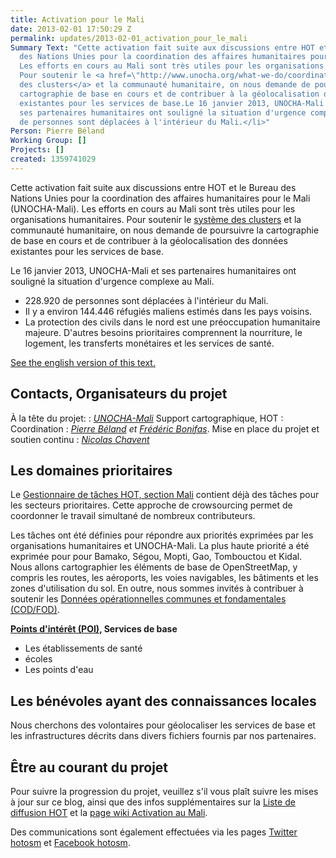 ```yaml
---
title: Activation pour le Mali
date: 2013-02-01 17:50:29 Z
permalink: updates/2013-02-01_activation_pour_le_mali
Summary Text: "Cette activation fait suite aux discussions entre HOT et le Bureau
  des Nations Unies pour la coordination des affaires humanitaires pour le Mali (UNOCHA-Mali).
  Les efforts en cours au Mali sont très utiles pour les organisations humanitaires.
  Pour soutenir le <a href=\"http://www.unocha.org/what-we-do/coordination-tools/cluster-coordination\">système
  des clusters</a> et la communauté humanitaire, on nous demande de poursuivre la
  cartographie de base en cours et de contribuer à la géolocalisation des données
  existantes pour les services de base.Le 16 janvier 2013, UNOCHA-Mali et
  ses partenaires humanitaires ont souligné la situation d'urgence complexe au Mali.<ul><li>228.920
  de personnes sont déplacées à l'intérieur du Mali.</li>"
Person: Pierre Béland
Working Group: []
Projects: []
created: 1359741029
---
```


Cette activation fait suite aux discussions entre HOT et le Bureau des Nations Unies pour la coordination des affaires humanitaires pour le Mali (UNOCHA-Mali). Les efforts en cours au Mali sont très utiles pour les organisations humanitaires. Pour soutenir le <a href="http://www.unocha.org/what-we-do/coordination-tools/cluster-coordination">système des clusters</a> et la communauté humanitaire, on nous demande de poursuivre la cartographie de base en cours et de contribuer à la géolocalisation des données existantes pour les services de base.

Le 16 janvier 2013, UNOCHA-Mali et ses partenaires humanitaires ont souligné la situation d'urgence complexe au Mali.
<ul>
<li>228.920 de personnes sont déplacées à l'intérieur du Mali.
</li>
<li>Il y a environ 144.446 réfugiés maliens estimés dans les pays voisins.
</li>
<li>La protection des civils dans le nord est une préoccupation humanitaire majeure. D'autres besoins prioritaires comprennent la nourriture, le logement, les transferts monétaires et les services de santé.</li>
</ul>

<a href="http://hot.openstreetmap.org/updates/2013-02-01_mali_activation">See the english version of this text.</a>


<h2>Contacts, Organisateurs du projet</h2>

À la tête du projet: : <em><a href="mailto:ochamali@un.org">UNOCHA-Mali</a></em>
Support cartographique, HOT : 
Coordination : <em><a href="mailto:pierre.beland@hotosm.org">Pierre Béland</a> et <a href="mailto:Frederic.Bonifas@hotosm.org">Frédéric Bonifas</a></em>.
Mise en place du projet et soutien continu : <em><a href="mailto:Nicolas.Chavent@hotosm.org">Nicolas Chavent</a></em>

<h2>Les domaines prioritaires</h2>
Le <a href="http://tasks.hotosm.org/#all/Mali">Gestionnaire de tâches HOT, section Mali</a> contient déjà des tâches pour les secteurs prioritaires. Cette approche de crowsourcing permet de coordonner le travail simultané de nombreux contributeurs. 

Les tâches ont été définies pour répondre aux priorités exprimées par les organisations humanitaires et UNOCHA-Mali. La plus haute priorité a été exprimée pour pour Bamako, Ségou, Mopti, Gao, Tombouctou et Kidal. Nous allons cartographier les éléments de base de OpenStreetMap, y compris les routes, les aéroports, les voies navigables, les bâtiments et les zones d'utilisation du sol. En outre, nous sommes invités à contribuer à soutenir les <a href="http://cod.humanitarianresponse.info/fr/propos-des-donn%C3%A9es-op%C3%A9rationnelles-communes-et-fondamentales">Données opérationnelles communes et fondamentales (COD/FOD)</a>.

<b><a href="http://fr.wikipedia.org/wiki/Point_of_interest">Points d'intérêt (POI)</a>, Services de base</b>
<ul>
<li>Les établissements de santé</li>
<li>écoles</li>
<li>Les points d'eau</li>
</ul>

<h2>Les bénévoles ayant des connaissances locales</h2>
Nous cherchons des volontaires pour géolocaliser les services de base et les infrastructures décrits dans divers fichiers fournis par nos partenaires.

<h2>Être au courant du projet</h2>
Pour suivre la progression du projet, veuillez s'il vous plaît suivre les mises à jour sur ce blog, ainsi que des infos supplémentaires sur la <a href= 'http://lists.openstreetmap.org/listinfo/hot'>Liste de diffusion HOT</a>  et la <a href= 'http://wiki.openstreetmap.org/wiki/2012_Mali_Crisis'>page wiki Activation au Mali</a>.

Des communications sont également effectuées via les pages <a href= 'http://twitter.com/hotosm'>Twitter hotosm</a> et <a href= 'http://www.facebook.com/hotosm'>Facebook hotosm</a>.
